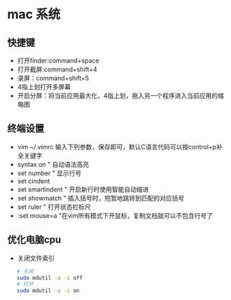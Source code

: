 # mac 系统
## 快捷键
* 打开finder:command+space
* 打开截屏:command+shift+4
* 录屏：command+shift+5
* 4指上划打开多屏幕
* 开启分屏：将当前应用最大化，4指上划，拖入另一个程序进入当前应用的缩略图
## 终端设置
  - vim ~/.vimrc  输入下列参数，保存即可，默认C语言代码可以按control+p补全关键字
  - syntax on	" 自动语法高亮
  - set number " 显示行号
  - set cindent
  - set smartindent " 开启新行时使用智能自动缩进
  - set showmatch " 插入括号时，短暂地跳转到匹配的对应括号
  - set ruler " 打开状态栏标尺
  - :set mouse=a "在vim所有模式下开鼠标，复制文档就可以不包含行号了
## 优化电脑cpu
* 关闭文件索引
 ```bash
    # 关闭
    sudo mdutil -a -i off 
    # 打开
    sudo mdutil -a -i on
  ```
